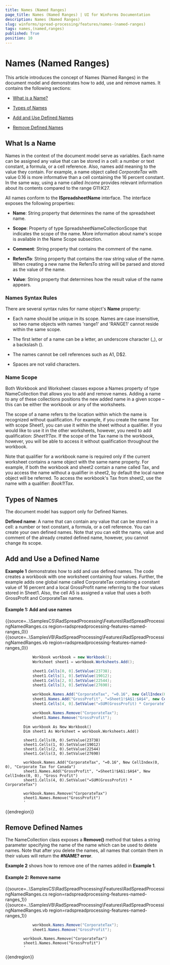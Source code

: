 ```yaml
---
title: Names (Named Ranges)
page_title: Names (Named Ranges) | UI for WinForms Documentation
description: Names (Named Ranges)
slug: winforms/spread-processing/features/names-(named-ranges)
tags: names,(named,ranges)
published: True
position: 10
---
```


# Names (Named Ranges)



This article introduces the concept of Names (Named Ranges) in the document model and demonstrates how to add, use and remove names. It contains the following sections:
      

* [What is a Name?](#what-is-a-name)

* [Types of Names](#types-of-names)

* [Add and Use Defined Names](#add-and-use-a-defined-name)

* [Remove Defined Names](#remove-defined-names)

## What Is a Name

Names in the context of the document model serve as variables. Each name can be assigned any value that can be stored in a cell: a number or text constant, a formula, or a cell reference. Also, names add meaning to the value they contain. For example, a name object called *CorporateTax* with value 0.16 is more informative than a cell containing the 16 percent constant. In the same way, using a name called *Income* provides relevant information about its contents compared to the range G11:K27.
        

All names conform to the __ISpreadsheetName__ interface. The interface exposes the following properties:
        

* __Name__: String property that determines the name of the spreadsheet name.
            

* __Scope__: Property of type SpreadsheetNameCollectionScope that indicates the scope of the name. More information about name's scope is available in the Name Scope subsection.
            

* __Comment__: String property that contains the comment of the name.
            

* __RefersTo__: String property that contains the raw string value of the name. When creating a new name the RefersTo string will be parsed and stored as the value of the name.
            

* __Value__: String property that determines how the result value of the name appears.
            

### Names Syntax Rules

There are several syntax rules for name object's __Name__ property:
            

* Each name should be unique in its scope. Names are case insensitive, so two name objects with names 'range1' and 'RANGE1' cannot reside within the same scope.
                

* The first letter of a name can be a letter, an underscore character (_), or a backslash (\).
                

* The names cannot be cell references such as  A1, D$2.
                

* Spaces are not valid characters.
                

### Name Scope

Both Workbook and Worksheet classes expose a Names property of type NameCollection that allows you to add and remove names. Adding a name to any of these collections positions the new added name in a given scope – this can be either the workbook or any of the worksheets.
            

The scope of a name refers to the location within which the name is recognized without qualification. For example, if you create the name *Tax* with scope Sheet1, you can use it within the sheet without a qualifier. If you would like to use it in the other worksheets, however, you need to add qualification: *Sheet1!Tax*. If the scope of the Tax name is the workbook, however, you will be able to access it without qualification throughout the workbook.
            

Note that qualifier for a workbook name is required only if the current worksheet contains a name object with the same name property. For example, if both the workbook and sheet2 contain a name called Tax, and you access the name without a qualifier in sheet2, by default the local name object will be referred. To access the workbook's Tax from sheet2, use the name with a qualifier: *Book1!Tax*.
            

## Types of Names

Тhe document model  has support only for Defined Names.
        

__Defined name__: A name that can contain any value that can be stored in a cell: a number or text constant, a formula, or a cell reference. You can create your own defined names. Note that you can edit the name, value and comment of the already created defined name, however, you cannot change its scope.
        

## Add and Use a Defined Name

__Example 1__ demonstrates how to add and use defined names. The code creates a workbook with one worksheet containing four values. Further, the example adds one global name called CorporateTax containing a constant value of 16 percent and a local GrossProfit name referring to the four values stored in Sheet1. Also, the cell A5 is assigned a value that uses a both GrossProfit and CorporateTax names.

#### Example 1: Add and use names

{{source=..\SamplesCS\RadSpreadProcessing\Features\RadSpreadProcessingNamedRanges.cs region=radspreadprocessing-features-named-ranges_0}} 
{{source=..\SamplesVB\RadSpreadProcessing\Features\RadSpreadProcessingNamedRanges.vb region=radspreadprocessing-features-named-ranges_0}} 


````C#
            Workbook workbook = new Workbook();
            Worksheet sheet1 = workbook.Worksheets.Add();

            sheet1.Cells[0, 0].SetValue(23738);
            sheet1.Cells[1, 0].SetValue(19012);
            sheet1.Cells[2, 0].SetValue(22544);
            sheet1.Cells[3, 0].SetValue(27690);

            workbook.Names.Add("CorporateTax", "=0.16", new CellIndex(0, 0), "Corporate Tax for Canada");
            sheet1.Names.Add("GrossProfit", "=Sheet1!$A$1:$A$4", new CellIndex(0, 0), "Gross Profit");
            sheet1.Cells[4, 0].SetValue("=SUM(GrossProfit) * CorporateTax");

            workbook.Names.Remove("CorporateTax");
            sheet1.Names.Remove("GrossProfit");
````
````VB.NET
        Dim workbook As New Workbook()
        Dim sheet1 As Worksheet = workbook.Worksheets.Add()

        sheet1.Cells(0, 0).SetValue(23738)
        sheet1.Cells(1, 0).SetValue(19012)
        sheet1.Cells(2, 0).SetValue(22544)
        sheet1.Cells(3, 0).SetValue(27690)

        workbook.Names.Add("CorporateTax", "=0.16", New CellIndex(0, 0), "Corporate Tax for Canada")
        sheet1.Names.Add("GrossProfit", "=Sheet1!$A$1:$A$4", New CellIndex(0, 0), "Gross Profit")
        sheet1.Cells(4, 0).SetValue("=SUM(GrossProfit) * CorporateTax")

        workbook.Names.Remove("CorporateTax")
        sheet1.Names.Remove("GrossProfit")
        '
````

{{endregion}} 


## Remove Defined Names

The NameCollection class exposes a __Remove()__ method that takes a string parameter specifying the name of the name which can be used to delete names. Note that after you delete the names, all names that contain them in their values will return the __#NAME? error__.

__Example 2__ shows how to remove one of the names added in __Example 1__.

#### Example 2: Remove name

{{source=..\SamplesCS\RadSpreadProcessing\Features\RadSpreadProcessingNamedRanges.cs region=radspreadprocessing-features-named-ranges_1}} 
{{source=..\SamplesVB\RadSpreadProcessing\Features\RadSpreadProcessingNamedRanges.vb region=radspreadprocessing-features-named-ranges_1}} 


````C#
            workbook.Names.Remove("CorporateTax");
            sheet1.Names.Remove("GrossProfit");
````
````VB.NET
        workbook.Names.Remove("CorporateTax")
        sheet1.Names.Remove("GrossProfit")
        '
````

{{endregion}} 

